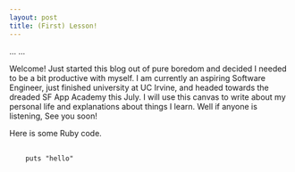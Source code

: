 ```yaml
---
layout: post
title: (First) Lesson!
---
```

<head>
  ...
  <link href="/css/syntax.css" rel="stylesheet">
  ...
</head>

Welcome!
Just started this blog out of pure boredom and decided I needed to be a bit productive with myself.
I am currently an aspiring Software Engineer, just finished university at UC Irvine, and headed towards the dreaded SF App Academy this July.
I will use this canvas to write about my personal life and explanations about things I learn.
Well if anyone is listening,
See you soon!


Here is some Ruby code.

<pre>
  <code class="ruby">
    puts "hello"
  </code>
</pre>
